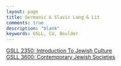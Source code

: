 ```yaml
---
layout: page
title: Germanic & Slavic Lang & Lit
comments: true
description: "blank"
keywords: GSLL, CU, Boulder
---
```

<body>
<div><a href="../../courses/GSLL-2350">GSLL 2350: Introduction To Jewish Culture</a></div>
<div><a href="../../courses/GSLL-3600">GSLL 3600: Contemporary Jewish Societies</a></div>
</body>
